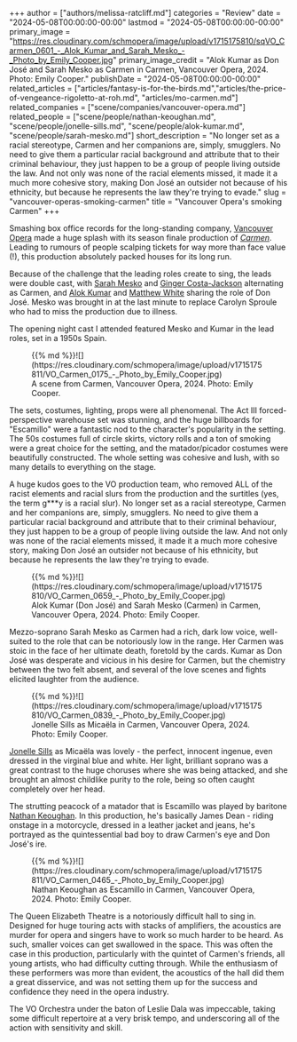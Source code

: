 +++
author = ["authors/melissa-ratcliff.md"]
categories = "Review"
date = "2024-05-08T00:00:00-00:00"
lastmod = "2024-05-08T00:00:00-00:00"
primary_image = "https://res.cloudinary.com/schmopera/image/upload/v1715175810/sqVO_Carmen_0601_-_Alok_Kumar_and_Sarah_Mesko_-_Photo_by_Emily_Cooper.jpg"
primary_image_credit = "Alok Kumar as Don José and Sarah Mesko as Carmen in Carmen, Vancouver Opera, 2024. Photo: Emily Cooper."
publishDate = "2024-05-08T00:00:00-00:00"
related_articles = ["articles/fantasy-is-for-the-birds.md","articles/the-price-of-vengeance-rigoletto-at-roh.md", "articles/mo-carmen.md"]
related_companies = ["scene/companies/vancouver-opera.md"]
related_people = ["scene/people/nathan-keoughan.md", "scene/people/jonelle-sills.md", "scene/people/alok-kumar.md", "scene/people/sarah-mesko.md"]
short_description = "No longer set as a racial stereotype, Carmen and her companions are, simply, smugglers. No need to give them a particular racial background and attribute that to their criminal behaviour, they just happen to be a group of people living outside the law. And not only was none of the racial elements missed, it made it a much more cohesive story, making Don José an outsider not because of his ethnicity, but because he represents the law they're trying to evade."
slug = "vancouver-operas-smoking-carmen"
title = "Vancouver Opera's smoking Carmen"
+++

Smashing box office records for the long-standing company, [Vancouver Opera](/scene/companies/vancouver-opera/) made a huge splash with its season finale production of [_Carmen_](https://www.vancouveropera.ca/whats-on/carmen/). Leading to rumours of people scalping tickets for way more than face value (!), this production absolutely packed houses for its long run.

Because of the challenge that the leading roles create to sing, the leads were double cast, with [Sarah Mesko](/scene/people/sarah-mesko/) and [Ginger Costa-Jackson](/scene/people/ginger-costa-jackson/) alternating as Carmen, and [Alok Kumar](/scene/people/alok-kumar/) and [Matthew White](/scene/people/matthew-white/) sharing the role of Don José. Mesko was brought in at the last minute to replace Carolyn Sproule who had to miss the production due to illness. 

The opening night cast I attended featured Mesko and Kumar in the lead roles, set in a 1950s Spain.

<figure data-type="image">{{% md %}}![](https://res.cloudinary.com/schmopera/image/upload/v1715175811/VO_Carmen_0175_-_Photo_by_Emily_Cooper.jpg)
<figcaption>A scene from Carmen, Vancouver Opera, 2024. Photo: Emily Cooper.</figcaption>
</figure>

The sets, costumes, lighting, props were all phenomenal. The Act III forced-perspective warehouse set was stunning, and the huge billboards for "Escamillo" were a fantastic nod to the character's popularity in the setting. The 50s costumes full of circle skirts, victory rolls and a ton of smoking were a great choice for the setting, and the matador/picador costumes were beautifully constructed. The whole setting was cohesive and lush, with so many details to everything on the stage.

A huge kudos goes to the VO production team, who removed ALL of the racist elements and racial slurs from the production and the surtitles (yes, the term g***y is a racial slur). No longer set as a racial stereotype, Carmen and her companions are, simply, smugglers. No need to give them a particular racial background and attribute that to their criminal behaviour, they just happen to be a group of people living outside the law. And not only was none of the racial elements missed, it made it a much more cohesive story, making Don José an outsider not because of his ethnicity, but because he represents the law they're trying to evade.

<figure data-type="image">{{% md %}}![](https://res.cloudinary.com/schmopera/image/upload/v1715175810/VO_Carmen_0659_-_Photo_by_Emily_Cooper.jpg)
<figcaption>Alok Kumar (Don José) and Sarah Mesko (Carmen) in Carmen, Vancouver Opera, 2024. Photo: Emily Cooper.</figcaption>
</figure>

Mezzo-soprano Sarah Mesko as Carmen had a rich, dark low voice, well-suited to the role that can be notoriously low in the range. Her Carmen was stoic in the face of her ultimate death, foretold by the cards. Kumar as Don José was desperate and vicious in his desire for Carmen, but the chemistry between the two felt absent, and several of the love scenes and fights elicited laughter from the audience. 

<figure data-type="image">{{% md %}}![](https://res.cloudinary.com/schmopera/image/upload/v1715175810/VO_Carmen_0839_-_Photo_by_Emily_Cooper.jpg)
<figcaption>Jonelle Sills as Micaëla in Carmen, Vancouver Opera, 2024. Photo: Emily Cooper.</figcaption>
</figure>

[Jonelle Sills](/scene/people/jonelle-sills) as Micaëla was lovely - the perfect, innocent ingenue, even dressed in the virginal blue and white. Her light, brilliant soprano was a great contrast to the huge choruses where she was being attacked, and she brought an almost childlike purity to the role, being so often caught completely over her head.

The strutting peacock of a matador that is Escamillo was played by baritone [Nathan Keoughan](/scene/people/nathan-keoughan/). In this production, he's basically James Dean - riding onstage in a motorcycle, dressed in a leather jacket and jeans, he's portrayed as the quintessential bad boy to draw Carmen's eye and Don José's ire. 

<figure data-type="image">{{% md %}}![](https://res.cloudinary.com/schmopera/image/upload/v1715175811/VO_Carmen_0465_-_Photo_by_Emily_Cooper.jpg)
<figcaption>Nathan Keoughan as Escamillo in Carmen, Vancouver Opera, 2024. Photo: Emily Cooper.</figcaption>
</figure>

The Queen Elizabeth Theatre is a notoriously difficult hall to sing in. Designed for huge touring acts with stacks of amplifiers, the acoustics are murder for opera and singers have to work so much harder to be heard. As such, smaller voices can get swallowed in the space. This was often the case in this production, particularly with the quintet of Carmen's friends, all young artists, who had difficulty cutting through. While the enthusiasm of these performers was more than evident, the acoustics of the hall did them a great disservice, and was not setting them up for the success and confidence they need in the opera industry. 

The VO Orchestra under the baton of Leslie Dala was impeccable, taking some difficult repertoire at a very brisk tempo, and underscoring all of the action with sensitivity and skill.